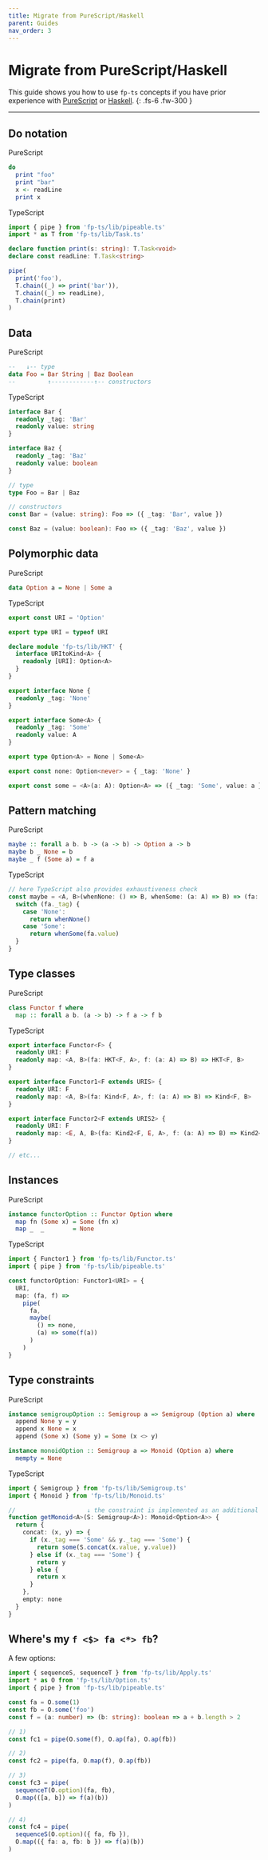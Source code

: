 ```yaml
---
title: Migrate from PureScript/Haskell
parent: Guides
nav_order: 3
---
```


# Migrate from PureScript/Haskell

This guide shows you how to use `fp-ts` concepts if you have prior experience with [PureScript](http://www.purescript.org/) or [Haskell](https://www.haskell.org/).
{: .fs-6 .fw-300 }

---

## Do notation

PureScript

```purescript
do
  print "foo"
  print "bar"
  x <- readLine
  print x
```

TypeScript

```ts
import { pipe } from 'fp-ts/lib/pipeable.ts'
import * as T from 'fp-ts/lib/Task.ts'

declare function print(s: string): T.Task<void>
declare const readLine: T.Task<string>

pipe(
  print('foo'),
  T.chain((_) => print('bar')),
  T.chain((_) => readLine),
  T.chain(print)
)
```

## Data

PureScript

```purescript
--   ↓-- type
data Foo = Bar String | Baz Boolean
--         ↑------------↑-- constructors
```

TypeScript

```ts
interface Bar {
  readonly _tag: 'Bar'
  readonly value: string
}

interface Baz {
  readonly _tag: 'Baz'
  readonly value: boolean
}

// type
type Foo = Bar | Baz

// constructors
const Bar = (value: string): Foo => ({ _tag: 'Bar', value })

const Baz = (value: boolean): Foo => ({ _tag: 'Baz', value })
```

## Polymorphic data

PureScript

```purescript
data Option a = None | Some a
```

TypeScript

```ts
export const URI = 'Option'

export type URI = typeof URI

declare module 'fp-ts/lib/HKT' {
  interface URItoKind<A> {
    readonly [URI]: Option<A>
  }
}

export interface None {
  readonly _tag: 'None'
}

export interface Some<A> {
  readonly _tag: 'Some'
  readonly value: A
}

export type Option<A> = None | Some<A>

export const none: Option<never> = { _tag: 'None' }

export const some = <A>(a: A): Option<A> => ({ _tag: 'Some', value: a })
```

## Pattern matching

PureScript

```purescript
maybe :: forall a b. b -> (a -> b) -> Option a -> b
maybe b _ None = b
maybe _ f (Some a) = f a
```

TypeScript

```ts
// here TypeScript also provides exhaustiveness check
const maybe = <A, B>(whenNone: () => B, whenSome: (a: A) => B) => (fa: Option<A>): B => {
  switch (fa._tag) {
    case 'None':
      return whenNone()
    case 'Some':
      return whenSome(fa.value)
  }
}
```

## Type classes

PureScript

```purescript
class Functor f where
  map :: forall a b. (a -> b) -> f a -> f b
```

TypeScript

```ts
export interface Functor<F> {
  readonly URI: F
  readonly map: <A, B>(fa: HKT<F, A>, f: (a: A) => B) => HKT<F, B>
}

export interface Functor1<F extends URIS> {
  readonly URI: F
  readonly map: <A, B>(fa: Kind<F, A>, f: (a: A) => B) => Kind<F, B>
}

export interface Functor2<F extends URIS2> {
  readonly URI: F
  readonly map: <E, A, B>(fa: Kind2<F, E, A>, f: (a: A) => B) => Kind2<F, E, B>
}

// etc...
```

## Instances

PureScript

```purescript
instance functorOption :: Functor Option where
  map fn (Some x) = Some (fn x)
  map _  _        = None
```

TypeScript

```ts
import { Functor1 } from 'fp-ts/lib/Functor.ts'
import { pipe } from 'fp-ts/lib/pipeable.ts'

const functorOption: Functor1<URI> = {
  URI,
  map: (fa, f) =>
    pipe(
      fa,
      maybe(
        () => none,
        (a) => some(f(a))
      )
    )
}
```

## Type constraints

PureScript

```purescript
instance semigroupOption :: Semigroup a => Semigroup (Option a) where
  append None y = y
  append x None = x
  append (Some x) (Some y) = Some (x <> y)

instance monoidOption :: Semigroup a => Monoid (Option a) where
  mempty = None
```

TypeScript

```ts
import { Semigroup } from 'fp-ts/lib/Semigroup.ts'
import { Monoid } from 'fp-ts/lib/Monoid.ts'

//                    ↓ the constraint is implemented as an additional parameter
function getMonoid<A>(S: Semigroup<A>): Monoid<Option<A>> {
  return {
    concat: (x, y) => {
      if (x._tag === 'Some' && y._tag === 'Some') {
        return some(S.concat(x.value, y.value))
      } else if (x._tag === 'Some') {
        return y
      } else {
        return x
      }
    },
    empty: none
  }
}
```

## Where's my `f <$> fa <*> fb`?

A few options:

```ts
import { sequenceS, sequenceT } from 'fp-ts/lib/Apply.ts'
import * as O from 'fp-ts/lib/Option.ts'
import { pipe } from 'fp-ts/lib/pipeable.ts'

const fa = O.some(1)
const fb = O.some('foo')
const f = (a: number) => (b: string): boolean => a + b.length > 2

// 1)
const fc1 = pipe(O.some(f), O.ap(fa), O.ap(fb))

// 2)
const fc2 = pipe(fa, O.map(f), O.ap(fb))

// 3)
const fc3 = pipe(
  sequenceT(O.option)(fa, fb),
  O.map(([a, b]) => f(a)(b))
)

// 4)
const fc4 = pipe(
  sequenceS(O.option)({ fa, fb }),
  O.map(({ fa: a, fb: b }) => f(a)(b))
)
```
